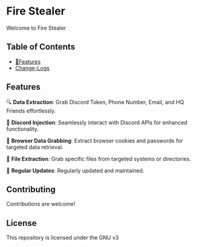 # Fire Stealer

Welcome to Fire Stealer 

## Table of Contents
- [🚀Features](#Features)
- [Change-Logs](#Change-Logs)

## Features
🔍 **Data Extraction**: Grab Discord Token, Phone Number, Email, and HQ Friends effortlessly.

💉 **Discord Injection**: Seamlessly interact with Discord APIs for enhanced functionality.

🍪 **Browser Data Grabbing**: Extract browser cookies and passwords for targeted data retrieval.

📁 **File Extraction**: Grab specific files from targeted systems or directories.

🔄 **Regular Updates**: Regularly updated and maintained.


## Contributing
Contributions are welcome!

## License
This repository is licensed under the GNU v3
